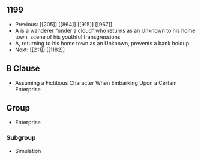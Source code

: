## 1199
- Previous: [[205]] [[864]] [[915]] [[967]] 
- A is a wanderer “under a cloud” who returns as an Unknown to his home town, scene of his youthful transgressions
- A, returning to his home town as an Unknown, prevents a bank holdup
- Next: [[211]] [[1182]] 

## B Clause
- Assuming a Fictitious Character When Embarking  Upon a Certain Enterprise

## Group
- Enterprise

### Subgroup
- Simulation

